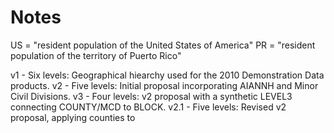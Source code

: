 # Notes
US = "resident population of the United States of America"
PR = "resident population of the territory of Puerto Rico"

v1 - Six levels: Geographical hiearchy used for the 2010 Demonstration Data products.
v2 - Five levels: Initial proposal incorporating AIANNH and Minor Civil Divisions.
v3 - Four levels: v2 proposal with a synthetic LEVEL3 connecting COUNTY/MCD to BLOCK.
v2.1 - Five levels: Revised v2 proposal, applying counties to 